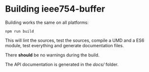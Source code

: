 # Building ieee754-buffer

Building works the same on all platforms:
```
npm run build
```
This will lint the sources, test the sources, compile a UMD and a ES6 module, test everything and generate documentation files.

There **should** be no warnings during the build.

The API documentation is generated in the *docs/* folder.
